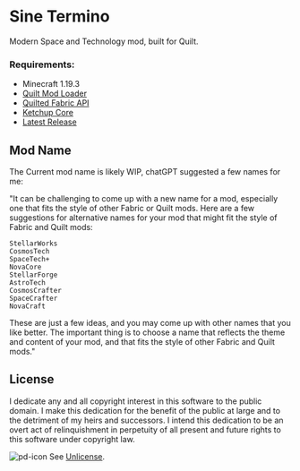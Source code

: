 # Sine Termino

Modern Space and Technology mod, built for Quilt.

### Requirements:
 - Minecraft 1.19.3
 - [Quilt Mod Loader](https://quiltmc.org)
 - [Quilted Fabric API](https://modrinth.com/mod/qsl)
 - [Ketchup Core](https://github.com/LimePotato/ketchup-core/releases)
 - [Latest Release](https://github.com/LimePotato/Sine-Termino/releases)
###

## Mod Name
The Current mod name is likely WIP, chatGPT suggested a few names for me:

"It can be challenging to come up with a new name for a mod, especially one that fits the style of other Fabric or Quilt mods. Here are a few suggestions for alternative names for your mod that might fit the style of Fabric and Quilt mods:

    StellarWorks
    CosmosTech
    SpaceTech+
    NovaCore
    StellarForge
    AstroTech
    CosmosCrafter
    SpaceCrafter
    NovaCraft

These are just a few ideas, and you may come up with other names that you like better. The important thing is to choose a name that reflects the theme and content of your mod, and that fits the style of other Fabric and Quilt mods."

## License

I dedicate any and all copyright interest in this software to the
public domain. I make this dedication for the benefit of the public at
large and to the detriment of my heirs and successors. I intend this
dedication to be an overt act of relinquishment in perpetuity of all
present and future rights to this software under copyright law.

 ![pd-icon](https://user-images.githubusercontent.com/9313366/208296032-a39e4144-ab3d-4abc-af51-074d2ac678fe.png)
 See [Unlicense](./LICENSE.md).
